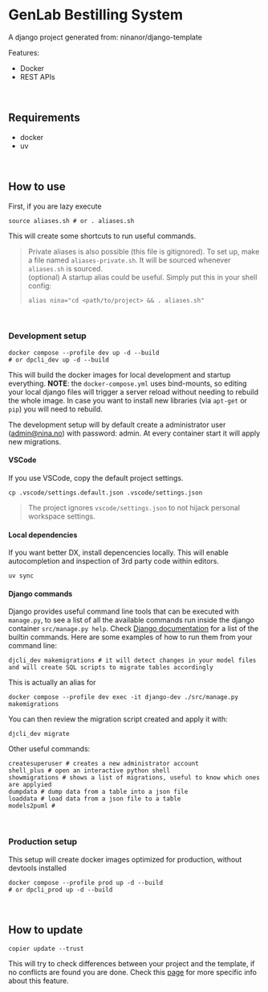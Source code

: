# GenLab Bestilling System
A django project generated from: ninanor/django-template

Features:
- Docker
- REST APIs

<br>

## Requirements
- docker
- uv

<br>

## How to use
First, if you are lazy execute
```
source aliases.sh # or . aliases.sh
```
This will create some shortcuts to run useful commands.

> Private aliases is also possible (this file is gitignored).
> To set up, make a file named `aliases-private.sh`. It will be sourced whenever `aliases.sh` is sourced. <br>
> (optional) A startup alias could be useful. Simply put this in your shell config:
> ```
> alias nina="cd <path/to/project> && . aliases.sh"
> ```

<br>

### Development setup

```
docker compose --profile dev up -d --build
# or dpcli_dev up -d --build
```
This will build the docker images for local development and startup everything.
**NOTE**: the `docker-compose.yml` uses bind-mounts, so editing your local django files will trigger a server reload without needing to rebuild the whole image.
In case you want to install new libraries (via `apt-get` or `pip`) you will need to rebuild.

The development setup will by default create a administrator user (admin@nina.no) with password: admin.
At every container start it will apply new migrations.

#### VSCode
If you use VSCode, copy the default project settings.
```
cp .vscode/settings.default.json .vscode/settings.json
```
> The project ignores `vscode/settings.json` to not hijack personal workspace settings.

#### Local dependencies
If you want better DX, install depencencies locally. This will enable autocompletion and inspection of 3rd party code within editors.
```
uv sync
```

#### Django commands
Django provides useful command line tools that can be executed with `manage.py`, to see a list of all the available commands run inside the django container `src/manage.py help`.
Check [Django documentation](https://docs.djangoproject.com/en/5.0/ref/django-admin/) for a list of the builtin commands.
Here are some examples of how to run them from your command line:
```
djcli_dev makemigrations # it will detect changes in your model files and will create SQL scripts to migrate tables accordingly
```
This is actually an alias for
```
docker compose --profile dev exec -it django-dev ./src/manage.py makemigrations
```

You can then review the migration script created and apply it with:
```
djcli_dev migrate
```

Other useful commands:
```
createsuperuser # creates a new administrator account
shell_plus # open an interactive python shell
showmigrations # shows a list of migrations, useful to know which ones are applyied
dumpdata # dump data from a table into a json file
loaddata # load data from a json file to a table
models2puml #
```

<br>

### Production setup
This setup will create docker images optimized for production, without devtools installed
```
docker compose --profile prod up -d --build
# or dpcli_prod up -d --build
```

<br>

## How to update
```
copier update --trust
```

This will try to check differences between your project and the template, if no conflicts are found you are done.
Check this [page](https://copier.readthedocs.io/en/stable/updating/) for more specific info about this feature.
